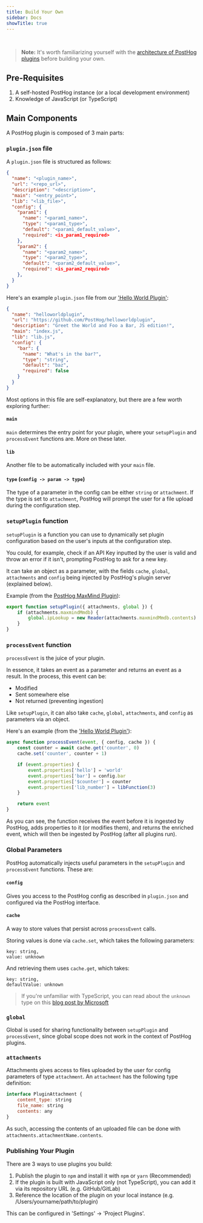 ```yaml
---
title: Build Your Own
sidebar: Docs
showTitle: true
---
```

<br>

> **Note:** It's worth familiarizing yourself with the [architecture of PostHog plugins](/docs/plugins/architecture) before building your own. 

## Pre-Requisites

1. A self-hosted PostHog instance (or a local development environment)
1. Knowledge of JavaScript (or TypeScript)

## Main Components

A PostHog plugin is composed of 3 main parts:

### `plugin.json` file

A `plugin.json` file is structured as follows:

```json
{
  "name": "<plugin_name>",
  "url": "<repo_url>",
  "description": "<description>",
  "main": "<entry_point>",
  "lib": "<lib_file>",
  "config": {
    "param1": {
      "name": "<param1_name>",
      "type": "<param1_type>",
      "default": "<param1_default_value>",
      "required": <is_param1_required>
    },
    "param2": {
      "name": "<param2_name>",
      "type": "<param2_type>",
      "default": "<param2_default_value>",
      "required": <is_param2_required>
    },
  }
}
```

Here's an example `plugin.json` file from our ['Hello World Plugin'](https://github.com/PostHog/helloworldplugin):

```json
{
  "name": "helloworldplugin",
  "url": "https://github.com/PostHog/helloworldplugin",
  "description": "Greet the World and Foo a Bar, JS edition!",
  "main": "index.js",
  "lib": "lib.js",
  "config": {
    "bar": {
      "name": "What's in the bar?",
      "type": "string",
      "default": "baz",
      "required": false
    }
  }
}
```

Most options in this file are self-explanatory, but there are a few worth exploring further:

#### `main`

`main` determines the entry point for your plugin, where your `setupPlugin` and `processEvent` functions are. More on these later.

#### `lib`

Another file to be automatically included with your `main` file. 

#### `type` (`config -> param -> type`)

The type of a parameter in the config can be either `string` or `attachment`. If the type is set to `attachment`, PostHog will prompt the user for a file upload during the configuration step.


### `setupPlugin` function

`setupPlugin` is a function you can use to dynamically set plugin configuration based on the user's inputs at the configuration step. 

You could, for example, check if an API Key inputted by the user is valid and throw an error if it isn't, prompting PostHog to ask for a new key.

It can take an object as a parameter, with the fields `cache`, `global`, `attachments` and `config` being injected by PostHog's plugin server (explained below). 

Example (from the [PostHog MaxMind Plugin](https://github.com/PostHog/posthog-maxmind-plugin)):

```js
export function setupPlugin({ attachments, global }) {
    if (attachments.maxmindMmdb) {
        global.ipLookup = new Reader(attachments.maxmindMmdb.contents)
    }
}
```

### `processEvent` function

`processEvent` is the juice of your plugin. 

In essence, it takes an event as a parameter and returns an event as a result. In the process, this event can be:

- Modified
- Sent somewhere else
- Not returned (preventing ingestion)

Like `setupPlugin`, it can also take `cache`, `global`, `attachments`, and `config` as parameters via an object. 

Here's an example (from the ['Hello World Plugin'](https://github.com/PostHog/helloworldplugin)):

```js
async function processEvent(event, { config, cache }) {
    const counter = await cache.get('counter', 0)
    cache.set('counter', counter + 1)

    if (event.properties) {
        event.properties['hello'] = 'world'
        event.properties['bar'] = config.bar
        event.properties['$counter'] = counter
        event.properties['lib_number'] = libFunction(3)
    }

    return event
}
```

As you can see, the function receives the event before it is ingested by PostHog, adds properties to it (or modifies them), and returns the enriched event, which will then be ingested by PostHog (after all plugins run).

### Global Parameters

PostHog automatically injects useful parameters in the `setupPlugin` and `processEvent` functions. These are:

#### `config`

Gives you access to the PostHog config as described in `plugin.json` and configured via the PostHog interface.

#### `cache`

A way to store values that persist across `processEvent` calls. 

Storing values is done via `cache.set`, which takes the following parameters:

```
key: string, 
value: unknown
```

And retrieving them uses `cache.get`, which takes:

```
key: string, 
defaultValue: unknown
```

> If you're unfamiliar with TypeScript, you can read about the `unknown` type on this [blog post by Microsoft](https://devblogs.microsoft.com/typescript/announcing-typescript-3-0-rc-2/#the-unknown-type)

### `global`

Global is used for sharing functionality between `setupPlugin` and `processEvent`, since global scope does not work in the context of PostHog plugins. 

### `attachments`

Attachments gives access to files uploaded by the user for config parameters of type `attachment`. An `attachment` has the following type definition:

```js
interface PluginAttachment {
    content_type: string
    file_name: string
    contents: any
}
```

As such, accessing the contents of an uploaded file can be done with `attachments.attachmentName.contents`.

### Publishing Your Plugin

There are 3 ways to use plugins you build:

1. Publish the plugin to `npm` and install it with `npm` or `yarn` (Recommended)
1. If the plugin is built with JavaScript only (not TypeScript), you can add it via its repository URL (e.g. GitHub/GitLab)
1. Reference the location of the plugin on your local instance (e.g. /Users/yourname/path/to/plugin)

This can be configured in 'Settings' -> 'Project Plugins'. 





